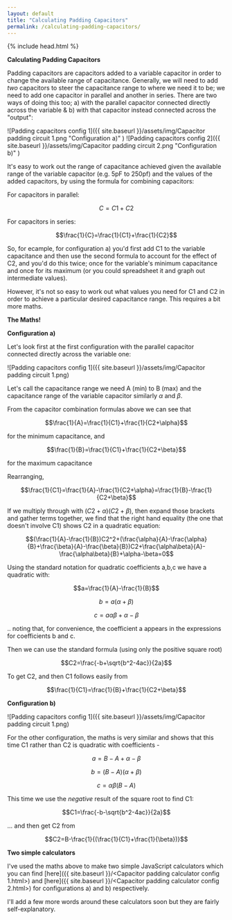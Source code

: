 ```yaml
---
layout: default
title: "Calculating Padding Capacitors"
permalink: /calculating-padding-capacitors/
---
```

{% include head.html %}

**Calculating Padding Capacitors**

Padding capacitors are capacitors added to a variable capacitor in order to change the available range of capacitance. Generally, we will need to add *two* capacitors to steer the capacitance range to where we need it to be; we need to add one capacitor in parallel and another in series. There are two ways of doing this too; a) with the parallel capacitor connected directly across the variable & b) with that capacitor instead connected across the "output":

![Padding capacitors config 1]({{ site.baseurl }}/assets/img/Capacitor padding circuit 1.png "Configuration a)" ) ![Padding capacitors config 2]({{ site.baseurl }}/assets/img/Capacitor padding circuit 2.png "Configuration b)" )

It's easy to work out the range of capacitance achieved given the available range of the variable capacitor (e.g. 5pF to 250pf) and the values of the added capacitors, by using the formula for combining capacitors:

For capacitors in parallel:

$$C=C1+C2$$

For capacitors in series:

$$\frac{1}{C}=\frac{1}{C1}+\frac{1}{C2}$$

So, for ecample, for configuration a) you'd first add C1 to the variable capacitance and then use the second formula to account for the effect of C2, and you'd do this twice; once for the variable's minimum capacitance and once for its maximum (or you could spreadsheet it and graph out intermediate values).

However, it's not so easy to work out what values you need for C1 and C2 in order to achieve a particular desired capacitance range. This requires a bit more maths.

**The Maths!**

**Configuration a)**

Let's look first at the first configuration with the parallel capacitor connected directly across the variable one:

![Padding capacitors config 1]({{ site.baseurl }}/assets/img/Capacitor padding circuit 1.png)

Let's call the capacitance range we need A (min) to B (max) and the capacitance range of the variable capacitor similarly $\alpha$ and $\beta$.

From the capacitor combination formulas above we can see that

$$\frac{1}{A}=\frac{1}{C1}+\frac{1}{C2+\alpha}$$

for the minimum capacitance, and 

$$\frac{1}{B}=\frac{1}{C1}+\frac{1}{C2+\beta}$$

for the maximum capacitance

Rearranging, 

$$\frac{1}{C1}=\frac{1}{A}-\frac{1}{C2+\alpha}=\frac{1}{B}-\frac{1}{C2+\beta}$$

If we multiply through with $(C2+\alpha)(C2+\beta)$, then expand those brackets and gather terms together, we find that the right hand equality (the one that doesn't involve C1) shows C2 in a quadratic equation:

$$(\frac{1}{A}-\frac{1}{B})C2^2+(\frac{\alpha}{A}-\frac{\alpha}{B}+\frac{\beta}{A}-\frac{\beta}{B})C2+\frac{\alpha\beta}{A}-\frac{\alpha\beta}{B}+\alpha-\beta=0$$

Using the standard notation for quadratic coefficients a,b,c we have a quadratic with:

$$a=\frac{1}{A}-\frac{1}{B}$$

$$b=a(\alpha+\beta)$$

$$c=a\alpha\beta+\alpha-\beta$$

.. noting that, for convenience, the coefficient a appears in the expressions for coefficients b and c.

Then we can use the standard formula (using only the positive square root)

$$C2=\frac{-b+\sqrt{b^2-4ac}}{2a}$$

To get C2, and then C1 follows easily from 

$$\frac{1}{C1}=\frac{1}{B}+\frac{1}{C2+\beta}$$

**Configuration b)**


![Padding capacitors config 1]({{ site.baseurl }}/assets/img/Capacitor padding circuit 1.png)

For the other configuration, the maths is very similar and shows that this time C1 rather than C2 is quadratic with coefficients -

$$a=B-A+\alpha-\beta$$

$$b=(B-A)(\alpha+\beta)$$

$$c=\alpha\beta(B-A)$$

This time we use the *negative* result of the square root to find C1:

$$C1=\frac{-b-\sqrt{b^2-4ac}}{2a}$$

... and then get C2 from 

$$C2=B-\frac{1}{(\frac{1}{C1}+\frac{1}{\beta})}$$

**Two simple calculators**

I've used the maths above to make two simple JavaScript calculators which you can find [here]({{ site.baseurl }}/<Capacitor padding calculator config 1.html>) and [here]({{ site.baseurl }}/<Capacitor padding calculator config 2.html>) for configurations a) and b) respectively.

I'll add a few more words around these calculators soon but they are fairly self-explanatory.


